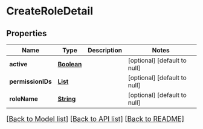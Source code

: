 # CreateRoleDetail
## Properties

Name | Type | Description | Notes
------------ | ------------- | ------------- | -------------
**active** | [**Boolean**](boolean.md) |  | [optional] [default to null]
**permissionIDs** | [**List**](string.md) |  | [optional] [default to null]
**roleName** | [**String**](string.md) |  | [optional] [default to null]

[[Back to Model list]](../README.md#documentation-for-models) [[Back to API list]](../README.md#documentation-for-api-endpoints) [[Back to README]](../README.md)

<style>
     p, ul, ol, li { font-size: 18px !important;}
</style>

